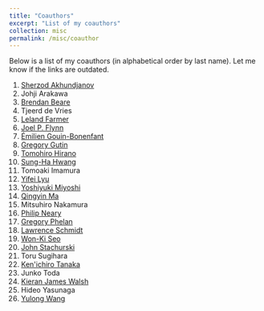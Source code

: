 ```yaml
---
title: "Coauthors"
excerpt: "List of my coauthors"
collection: misc
permalink: /misc/coauthor
---
```


Below is a list of my coauthors (in alphabetical order by last name). Let me know if the links are outdated. 

 1. [Sherzod Akhundjanov](https://sites.google.com/site/sherzodba/)
 1. Johji Arakawa
 1. [Brendan Beare](https://www.brendanbeare.com/)
 1. Tjeerd de Vries
 1. [Leland Farmer](https://www.lelandfarmer.com/)
 1. [Joel P. Flynn](https://economics.mit.edu/grad/jpflynn)
 1. [Émilien Gouin-Bonenfant](https://sites.google.com/view/emilien)
 1. [Gregory Gutin](https://pure.royalholloway.ac.uk/portal/en/persons/gregory-gutin(6b1b6d2e-2ebd-4bc0-8d8b-f258381c1f44).html)
 1. [Tomohiro Hirano](https://sites.google.com/site/tomohih/)
 1. [Sung-Ha Hwang](https://sites.google.com/site/sunghahome/)
 1. Tomoaki Imamura
 1. [Yifei Lyu](https://sites.google.com/view/yifeilyu)
 1. [Yoshiyuki Miyoshi](https://www.rieti.go.jp/users/miyoshi-yoshiyuki/index_en.html)
 1. [Qingyin Ma](https://qingyin-ma.github.io/)
 1. Mitsuhiro Nakamura
 1. [Philip Neary](https://sites.google.com/site/prneary/)
 1. [Gregory Phelan](https://sites.google.com/site/gregoryphelan/)
 1. [Lawrence Schmidt](https://sites.google.com/site/lawrencedwschmidt/home)
 1. [Won-Ki Seo](https://sites.google.com/site/wkseo86/)
 1. [John Stachurski](https://johnstachurski.net/)
 1. Toru Sugihara
 1. [Ken'ichiro Tanaka](https://sites.google.com/site/ketanakahp/)
 1. Junko Toda
 1. [Kieran James Walsh](https://sites.google.com/site/kieranjameswalsh/)
 1. Hideo Yasunaga
 1. [Yulong Wang](https://sites.google.com/site/yulongwanghome/)
